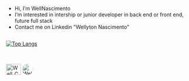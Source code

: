 - Hi, I’m WellNascimento
- I’m interested in intership or junior developer in back end or front end, future full stack
- Contact me on Linkedin "Wellyton Nascimento"
##
[![Top Langs](https://github-readme-stats.vercel.app/api/top-langs/?username=wellnascimento&layout=compact)](https://github.com/wellnascimento/github-readme-stats)
##
<div style="display: inline_block"><br>
  <img align="center" alt="Well_C#" height="30" width="40" src="https://img.shields.io/badge/C%23-239120?style=for-the-badge&logo=c-sharp&logoColor=white">
 <img align="center" alt="Well_Java" height="30" style="border-radius:50px;" src="https://img.shields.io/badge/Java-ED8B00?style=for-the-badge&logo=openjdk&logoColor=white">
</div>
